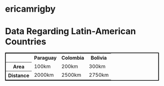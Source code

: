 # ericamrigby
<!DOCTYPE html>
  <html lang="en-US">
    <head>
      <meta charset="UTF-8">
      </meta charset>
    </head>
    <body>
  <h1>Data Regarding Latin-American Countries</h1>
  <table style="border: 2px solid black;">
    <tr>
      <th></th>
      <th>Paraguay</th>
      <th>Colombia</th>
      <th>Bolivia</th>
    </tr>
    <tr>
      <th>Area</th>
      <td>100km</td>
      <td>200km</td>
      <td>300km</td>
    </tr>
    <tr>
      <th>Distance</th>
      <td>2000km</td>
      <td>2500km</td>
      <td>2750km</td>
  </table>
      </body>
  </html>
